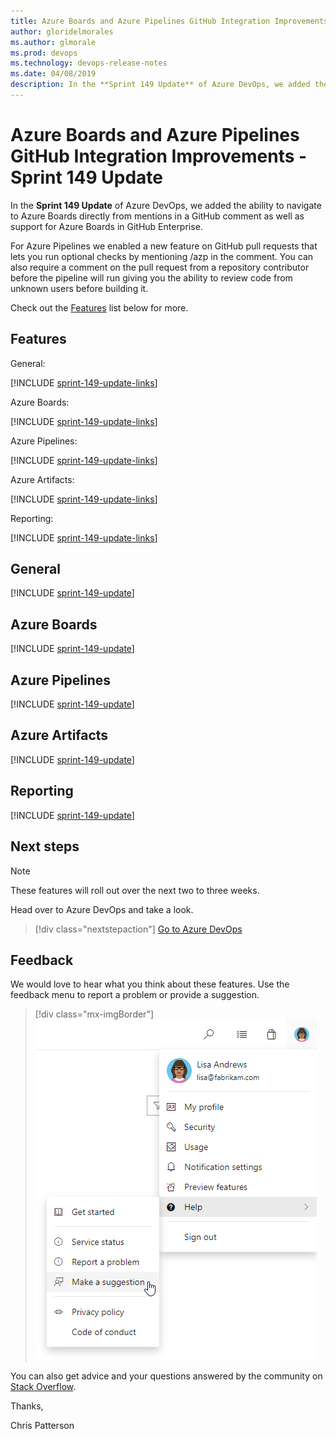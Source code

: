 ```yaml
---
title: Azure Boards and Azure Pipelines GitHub Integration Improvements - Sprint 149 Update
author: gloridelmorales
ms.author: glmorale
ms.prod: devops
ms.technology: devops-release-notes
ms.date: 04/08/2019
description: In the **Sprint 149 Update** of Azure DevOps, we added the ability to navigate to Azure Boards directly from mentions in a GitHub comment as well as adding support for Azure Boards within GitHub Enterprise. 
---
```


# Azure Boards and Azure Pipelines GitHub Integration Improvements - Sprint 149 Update

In the **Sprint 149 Update** of Azure DevOps, we added the ability to navigate to Azure Boards directly from mentions in a GitHub comment as well as support for Azure Boards in GitHub Enterprise.  

For Azure Pipelines we enabled a new feature on GitHub pull requests that lets you run optional checks by mentioning /azp in the comment.  You can also require a comment on the pull request from a repository contributor before the pipeline will run giving you the ability to review code from unknown users before building it.

Check out the [Features](#features) list below for more.

## Features

General:

[!INCLUDE [sprint-149-update-links](_shared/general/sprint-149-update-links.md)]

Azure Boards:

[!INCLUDE [sprint-149-update-links](_shared/boards/sprint-149-update-links.md)]

Azure Pipelines:

[!INCLUDE [sprint-149-update-links](_shared/pipelines/sprint-149-update-links.md)]

Azure Artifacts:

[!INCLUDE [sprint-149-update-links](_shared/artifacts/sprint-149-update-links.md)]

Reporting:

[!INCLUDE [sprint-149-update-links](_shared/reporting/sprint-149-update-links.md)]

## General

[!INCLUDE [sprint-149-update](_shared/general/sprint-149-update.md)]

## Azure Boards

[!INCLUDE [sprint-149-update](_shared/boards/sprint-149-update.md)]

## Azure Pipelines

[!INCLUDE [sprint-149-update](_shared/pipelines/sprint-149-update.md)]

## Azure Artifacts

[!INCLUDE [sprint-149-update](_shared/artifacts/sprint-149-update.md)]

## Reporting

[!INCLUDE [sprint-149-update](_shared/reporting/sprint-149-update.md)]

## Next steps

> [!NOTE]
> These features will roll out over the next two to three weeks.

Head over to Azure DevOps and take a look.

> [!div class="nextstepaction"]
> [Go to Azure DevOps](http://go.microsoft.com/fwlink/?LinkId=307137&campaign=o~msft~docs~product-vsts~release-notes)

## Feedback

We would love to hear what you think about these features. Use the feedback menu to report a problem or provide a suggestion.

> [!div class="mx-imgBorder"]
> ![Make a suggestion](../_img/help-make-a-suggestion.png)

You can also get advice and your questions answered by the community on [Stack Overflow](https://stackoverflow.com/questions/tagged/azure-devops).

Thanks,

Chris Patterson
